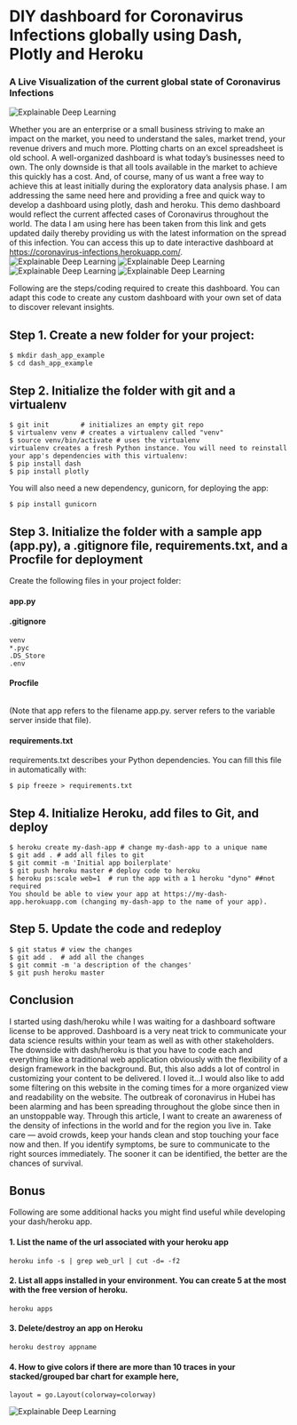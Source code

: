 # DIY dashboard for Coronavirus Infections globally using Dash, Plotly and Heroku
### A Live Visualization of the current global state of Coronavirus Infections
![Explainable Deep Learning](images/header_img.jpeg)

Whether you are an enterprise or a small business striving to make an impact on the market, you need to understand the sales, market trend, your revenue drivers and much more. Plotting charts on an excel spreadsheet is old school. A well-organized dashboard is what today’s businesses need to own. The only downside is that all tools available in the market to achieve this quickly has a cost. And, of course, many of us want a free way to achieve this at least initially during the exploratory data analysis phase. I am addressing the same need here and providing a free and quick way to develop a dashboard using plotly, dash and heroku. This demo dashboard would reflect the current affected cases of Coronavirus throughout the world. The data I am using here has been taken from this link and gets updated daily thereby providing us with the latest information on the spread of this infection. You can access this up to date interactive dashboard at https://coronavirus-infections.herokuapp.com/.
![Explainable Deep Learning](images/1.png)
![Explainable Deep Learning](images/2.png)
![Explainable Deep Learning](images/3.png)
![Explainable Deep Learning](images/4.png)


Following are the steps/coding required to create this dashboard. You can adapt this code to create any custom dashboard with your own set of data to discover relevant insights.
## Step 1. Create a new folder for your project:
```
$ mkdir dash_app_example
$ cd dash_app_example
```
## Step 2. Initialize the folder with git and a virtualenv
```
$ git init        # initializes an empty git repo
$ virtualenv venv # creates a virtualenv called "venv"
$ source venv/bin/activate # uses the virtualenv
virtualenv creates a fresh Python instance. You will need to reinstall your app's dependencies with this virtualenv:
$ pip install dash
$ pip install plotly
```
You will also need a new dependency, gunicorn, for deploying the app:
```
$ pip install gunicorn
```
## Step 3. Initialize the folder with a sample app (app.py), a .gitignore file, requirements.txt, and a Procfile for deployment

Create the following files in your project folder:

#### app.py

#### .gitignore
```
venv
*.pyc
.DS_Store
.env
```

#### Procfile
```web: gunicorn app:server
```
(Note that app refers to the filename app.py. server refers to the variable server inside that file).
#### requirements.txt

requirements.txt describes your Python dependencies. You can fill this file in automatically with:
```
$ pip freeze > requirements.txt
```
## Step 4. Initialize Heroku, add files to Git, and deploy
```
$ heroku create my-dash-app # change my-dash-app to a unique name
$ git add . # add all files to git
$ git commit -m 'Initial app boilerplate'
$ git push heroku master # deploy code to heroku
$ heroku ps:scale web=1  # run the app with a 1 heroku "dyno" ##not required
You should be able to view your app at https://my-dash-app.herokuapp.com (changing my-dash-app to the name of your app).
```
## Step 5. Update the code and redeploy
```When you modify app.py with your own code, you will need to add the changes to git and push those changes to heroku.
$ git status # view the changes
$ git add .  # add all the changes
$ git commit -m 'a description of the changes'
$ git push heroku master
```
## Conclusion
I started using dash/heroku while I was waiting for a dashboard software license to be approved. Dashboard is a very neat trick to communicate your data science results within your team as well as with other stakeholders. The downside with dash/heroku is that you have to code each and everything like a traditional web application obviously with the flexibility of a design framework in the background. But, this also adds a lot of control in customizing your content to be delivered. I loved it…I would also like to add some filtering on this website in the coming times for a more organized view and readability on the website.
The outbreak of coronavirus in Hubei has been alarming and has been spreading throughout the globe since then in an unstoppable way. Through this article, I want to create an awareness of the density of infections in the world and for the region you live in. Take care — avoid crowds, keep your hands clean and stop touching your face now and then. If you identify symptoms, be sure to communicate to the right sources immediately. The sooner it can be identified, the better are the chances of survival.
## Bonus
Following are some additional hacks you might find useful while developing your dash/heroku app.
#### 1. List the name of the url associated with your heroku app
```heroku info -s | grep web_url | cut -d= -f2```
#### 2. List all apps installed in your environment. You can create 5 at the most with the free version of heroku.
```heroku apps```
#### 3. Delete/destroy an app on Heroku
```heroku destroy appname```
#### 4. How to give colors if there are more than 10 traces in your stacked/grouped bar chart for example here,
```colorway = ['#f3cec9', '#D2691E', '#FF6347', '#BC8F8F', '#9ACD32', '#006400','#182844','#8B0000','#FFD700','#00FF00','#808000','#4169E1','#BA55D3','#708090','#D2B48C','#4682B4','#F5DEB3','#FFE4E1','#DB7093','#DA70D6','#B0E0E6','#00FA9A','#FF7F50','#F08080','#BDB76B']
layout = go.Layout(colorway=colorway)
```
![Explainable Deep Learning](images/5.png)
